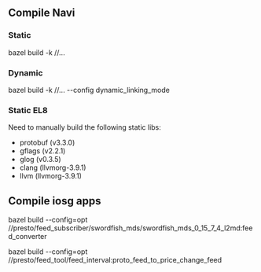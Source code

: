 ## Compile Navi
### Static
bazel build -k //...
### Dynamic 
bazel build -k //... --config dynamic\_linking\_mode
### Static EL8
Need to manually build the following static libs:
* protobuf (v3.3.0)
* gflags (v2.2.1)
* glog (v0.3.5)
* clang (llvmorg-3.9.1)
* llvm (llvmorg-3.9.1)

## Compile iosg apps
bazel build --config=opt //presto/feed\_subscriber/swordfish\_mds/swordfish\_mds_0\_15\_7\_4\_l2md:feed\_converter


bazel build --config=opt //presto/feed\_tool/feed\_interval:proto\_feed\_to\_price\_change\_feed
